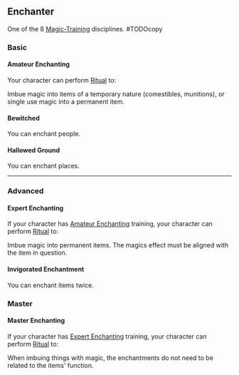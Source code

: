 ## Enchanter
One of the 8 [Magic-Training](Magic-Training) disciplines.
#TODOcopy 

### Basic
#### Amateur Enchanting
Your character can perform [Ritual](Ritual) to:

Imbue magic into items of a temporary nature (comestibles, munitions), or single use magic into a permanent item.

#### Bewitched
You can enchant people.

#### Hallowed Ground
You can enchant places.

---
### Advanced
#### Expert Enchanting
If your character has [Amateur Enchanting](#Amateur%20Enchanting) training, your character can perform [Ritual](Ritual) to:

Imbue magic into permanent items. The magics effect must be aligned with the item in question.

#### Invigorated Enchantment
You can enchant items twice.

### Master

#### Master Enchanting
If your character has [Expert Enchanting](#Expert%20Enchanting) training, your character can perform [Ritual](Ritual) to:

When imbuing things with magic, the enchantments do not need to be related to the items' function.